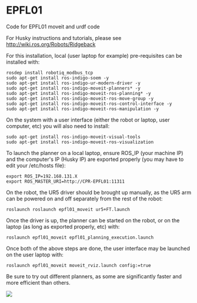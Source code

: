 # EPFL01
Code for EPFL01 moveit and urdf code

For Husky instructions and tutorials, please see http://wiki.ros.org/Robots/Ridgeback

For this installation, local (user laptop for example) pre-requisites can be installed with:
```
rosdep install robotiq_modbus_tcp
sudo apt-get install ros-indigo-soem -y
sudo apt-get install ros-indigo-ur-modern-driver -y
sudo apt-get install ros-indigo-moveit-planners* -y
sudo apt-get install ros-indigo-moveit-ros-planning* -y
sudo apt-get install ros-indigo-moveit-ros-move-group -y
sudo apt-get install ros-indigo-moveit-ros-control-interface -y
sudo apt-get install ros-indigo-moveit-ros-manipulation -y
```

On the system with a user interface (either the robot or laptop, user computer, etc) you will also need to install:
```
sudo apt-get install ros-indigo-moveit-visual-tools
sudo apt-get install ros-indigo-moveit-ros-visualization
```

To launch the planner on a local laptop, ensure ROS_IP (your machine IP) and the computer's IP (Husky IP) are exported properly (you may have to edit your /etc/hosts file):
```
export ROS_IP=192.168.131.X
export ROS_MASTER_URI=http://CPR-EPFL01:11311
```

On the robot, the UR5 driver should be brought up manually, as the UR5 arm can be powered on and off separately from the rest of the robot:
```
roslaunch roslaunch epfl01_moveit ur5+FT.launch
```
Once the driver is up, the planner can be started on the robot, or on the laptop (as long as exported properly, etc) with:
```
roslaunch epfl01_moveit epfl01_planning_execution.launch
```

Once both of the above steps are done, the user interface may be launched on the user laptop with:
```
roslaunch epfl01_moveit moveit_rviz.launch config:=true
```

Be sure to try out different planners, as some are significantly faster and more efficient than others.

![](http://i.imgur.com/tzbjJ6M.png)

